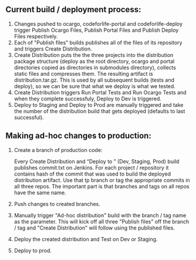 ## Current build / deployment process:

1. Changes pushed to ocargo, codeforlife-portal and codeforlife-deploy trigger Publish Ocargo Files, Publish Portal Files and Publish Deploy Files respectively.
1. Each of "Publish <X> files" builds publishes all of the files of its repository and triggers Create Distribution.
1. Create Distribution puts the the three projects into the distribution package structure 
(deploy as the root directory, ocargo and portal directories copied as directories in submodules directory), 
collects static files and compresses them. The resulting artifact is distribution.tar.gz. 
This is used by all subsequent builds (tests and deploy), so we can be sure that what we deploy is what we tested.
1. Create Distribution triggers Run Portal Tests and Run Ocargo Tests and when they complete successfuly, Deploy to Dev is triggered.
1. Deploy to Staging and Deploy to Prod are manually triggered and take the number of the distribution build that gets deployed (defaults to last successful).

## Making ad-hoc changes to production:

1. Create a branch of production code:

    Every Create Distribution and “Deploy to <X>” (Dev, Staging, Prod) build publishes commit.txt on Jenkins.
    For each project / repository it contains hash of the commit that was used to build the deployed distribution artifact.
    Use that tp branch or tag the appropriate commits in all three repos. The important part is that branches and tags on all repos have the same name.

1. Push changes to created branches.

1. Manually trigger  "Ad-hoc distribution" build with the branch / tag name as the parameter.
This will kick off all three "Publish <X> files" off the branch / tag and "Create Distribution" will follow using the published files.

1. Deploy the created distribution and Test on Dev or Staging.

1. Deploy to prod.